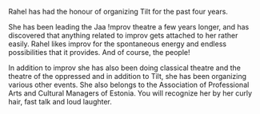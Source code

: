 Rahel has had the honour of organizing Tilt for the past four years.

She has been leading the Jaa !mprov theatre a few years longer, and has 
discovered that anything related to improv gets attached to her rather 
easily. Rahel likes improv for the spontaneous energy and endless 
possibilities that it provides. And of course, the people!

In addition to improv she has also been doing classical theatre and 
the theatre of the oppressed and in addition to Tilt, she has been 
organizing various other events. She also belongs to the Association of 
Professional Arts and Cultural Managers of Estonia. You will recognize
 her by her curly hair, fast talk and loud laughter.
